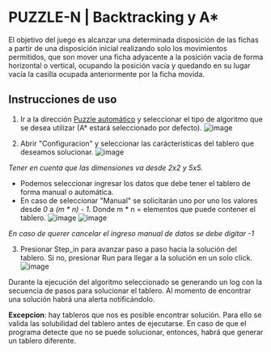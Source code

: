 
# PUZZLE-N | Backtracking y A*

El objetivo del juego es alcanzar una determinada disposición de las fichas a partir de una disposición inicial realizando solo los movimientos permitidos, que son mover una ficha adyacente a la posición vacía de forma horizontal o vertical, ocupando la posición vacía y quedando en su lugar vacía la casilla ocupada anteriormente por la ficha movida.
## Instrucciones de uso

1. Ir a la dirección [Puzzle automático](https://miltonials.github.io/automatic-puzzle/) y seleccionar el tipo de algoritmo que se desea utilizar (A* estará seleccionado por defecto).
![image](https://user-images.githubusercontent.com/66586151/192166577-52520833-eb05-4430-b495-8561576bdfd1.png)

2. Abrir "Configuracion" y seleccionar las carácterísticas del tablero que deseamos solucionar.
![image](https://user-images.githubusercontent.com/66586151/192166706-e2e3b60c-8f35-43b5-8b34-381ed0e2b926.png)

_Tener en cuenta que las dimensiones va desde 2x2 y 5x5._

* Podemos seleccionar ingresar los datos que debe tener el tablero de forma manual o automática.
* En caso de seleccionar "Manual" se solicitarán uno por uno los valores desde _0_ a _(m * n) - 1_. Donde m * n = elementos que puede contener el tablero.
![image](https://user-images.githubusercontent.com/66586151/192166933-05f45a10-9343-410b-b117-656917475bef.png)
![image](https://user-images.githubusercontent.com/66586151/192167184-73ddc6fa-4df9-444a-8974-4a99d5f919df.png)

_En caso de querer cancelar el ingreso manual de datos se debe digitar -1_

3. Presionar Step_in para avanzar paso a paso hacia la solución del tablero. Si no, presionar Run para llegar a la solución en un solo click.
![image](https://user-images.githubusercontent.com/66586151/192167225-a944334e-25ac-419c-b7a0-70b3dada9e22.png)

Durante la ejecución del algoritmo seleccionado se generando un log con la secuencia de pasos para solucionar el tablero. Al momento de encontrar una solución habrá una alerta notificándolo.

**Excepcion**: hay tableros que nos es posible encontrar solución. Para ello se valida las solubilidad del tablero antes de ejecutarse. En caso de que el programa detecte que no se puede solucionar, entonces, habrá que generar un tablero diferente.
